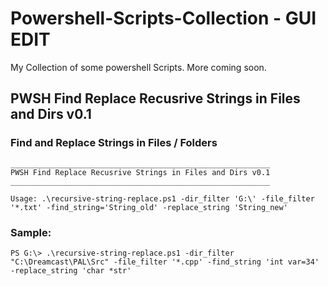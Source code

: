 # Powershell-Scripts-Collection - GUI EDIT
My Collection of some powershell Scripts. More coming soon.

## PWSH Find Replace Recusrive Strings in Files and Dirs v0.1
### Find and Replace Strings in Files / Folders

```
__________________________________________________________
PWSH Find Replace Recusrive Strings in Files and Dirs v0.1
__________________________________________________________
```

```
Usage: .\recursive-string-replace.ps1 -dir_filter 'G:\' -file_filter '*.txt' -find_string='String_old' -replace_string 'String_new'
```

### Sample:
```
PS G:\> .\recursive-string-replace.ps1 -dir_filter "C:\Dreamcast\PAL\Src" -file_filter '*.cpp' -find_string 'int var=34' -replace_string 'char *str'

```
